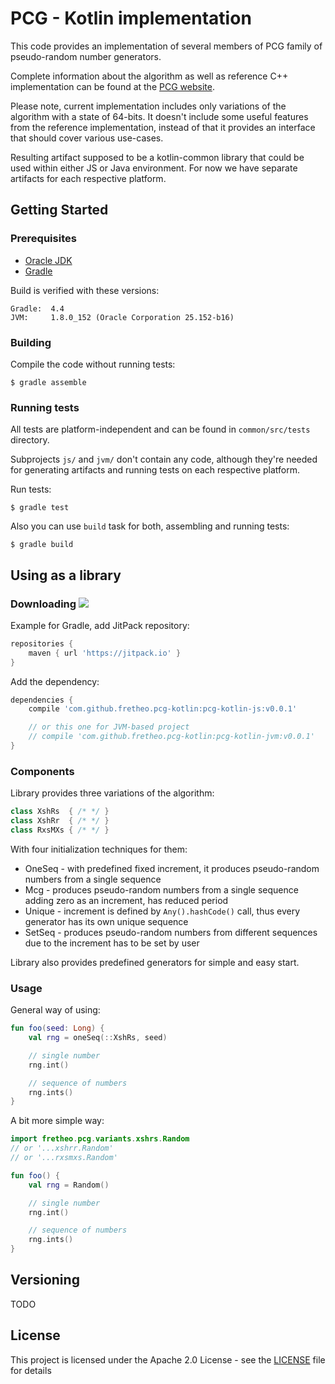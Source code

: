 # PCG - Kotlin implementation

This code provides an implementation of several members of PCG family of pseudo-random number generators.

Complete information about the algorithm as well as reference C++ implementation can be found at the [PCG website](http://www.pcg-random.org/).

Please note, current implementation includes only variations of the algorithm with a state of 64-bits. It doesn't include some useful features from the reference implementation, instead of that it provides an interface that should cover various use-cases.

Resulting artifact supposed to be a kotlin-common library that could be used within either JS or Java environment. For now we have separate artifacts for each respective platform. 

## Getting Started

### Prerequisites

* [Oracle JDK](http://www.oracle.com/technetwork/java/javase/downloads/index.html)
* [Gradle](https://gradle.org/install/)

Build is verified with these versions:
```
Gradle:  4.4
JVM:     1.8.0_152 (Oracle Corporation 25.152-b16)
```

### Building

Compile the code without running tests:
```
$ gradle assemble
```

### Running tests

All tests are platform-independent and can be found in `common/src/tests` directory.

Subprojects `js/` and `jvm/` don't contain any code, although they're needed for generating artifacts and running tests on each respective platform.

Run tests:
```
$ gradle test
```

Also you can use `build` task for both, assembling and running tests:
```
$ gradle build
```

## Using as a library

### Downloading [![](https://jitpack.io/v/fretheo/pcg-kotlin.svg)](https://jitpack.io/#fretheo/pcg-kotlin/v0.0.1)

Example for Gradle, add JitPack repository:
```gradle
repositories {
    maven { url 'https://jitpack.io' }
}
```
Add the dependency:
```gradle
dependencies {
    compile 'com.github.fretheo.pcg-kotlin:pcg-kotlin-js:v0.0.1'

    // or this one for JVM-based project
    // compile 'com.github.fretheo.pcg-kotlin:pcg-kotlin-jvm:v0.0.1'
}
```

### Components

Library provides three variations of the algorithm:
```kotlin
class XshRs  { /* */ }
class XshRr  { /* */ }
class RxsMXs { /* */ }
```
With four initialization techniques for them:
* OneSeq - with predefined fixed increment, it produces pseudo-random numbers from a single sequence
* Mcg - produces pseudo-random numbers from a single sequence adding zero as an increment, has reduced period
* Unique - increment is defined by `Any().hashCode()` call, thus every generator has its own unique sequence
* SetSeq - produces pseudo-random numbers from different sequences due to the increment has to be set by user

Library also provides predefined generators for simple and easy start.

### Usage

General way of using:
```kotlin
fun foo(seed: Long) {
    val rng = oneSeq(::XshRs, seed)

    // single number
    rng.int()

    // sequence of numbers
    rng.ints()
}
```

A bit more simple way:
```kotlin
import fretheo.pcg.variants.xshrs.Random
// or '...xshrr.Random'
// or '...rxsmxs.Random'

fun foo() {
    val rng = Random()

    // single number
    rng.int()

    // sequence of numbers
    rng.ints()
}
```

## Versioning

TODO

## License

This project is licensed under the Apache 2.0 License - see the [LICENSE](LICENSE) file for details
